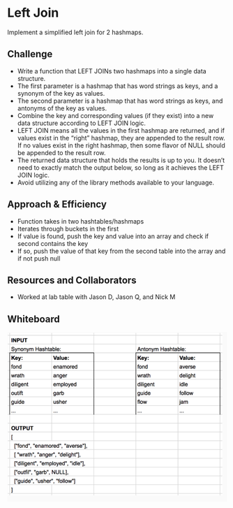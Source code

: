 # Left Join

Implement a simplified left join for 2 hashmaps.

## Challenge

<!-- Description of the challenge -->
- Write a function that LEFT JOINs two hashmaps into a single data structure.
- The first parameter is a hashmap that has word strings as keys, and a synonym of the key as values.
- The second parameter is a hashmap that has word strings as keys, and antonyms of the key as values.
- Combine the key and corresponding values (if they exist) into a new data structure according to LEFT JOIN logic.
- LEFT JOIN means all the values in the first hashmap are returned, and if values exist in the “right” hashmap, they are appended to the result row. If no values exist in the right hashmap, then some flavor of NULL should be appended to the result row.
- The returned data structure that holds the results is up to you. It doesn’t need to exactly match the output below, so long as it achieves the LEFT JOIN logic.
- Avoid utilizing any of the library methods available to your language.

## Approach & Efficiency

<!-- What approach did you take? Why? What is the Big O space/time for this approach? -->
- Function takes in two hashtables/hashmaps
- Iterates through buckets in the first
- If value is found, push the key and value into an array and check if second contains the key
- If so, push the value of that key from the second table into the array and if not push null

## Resources and Collaborators

- Worked at lab table with Jason D, Jason Q, and Nick M

## Whiteboard

![image](/assets/leftJoin.png)
